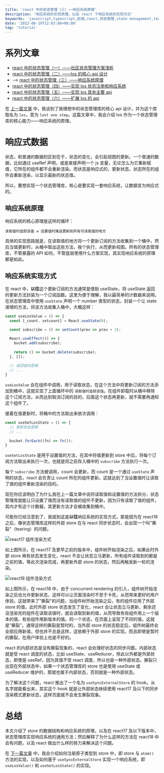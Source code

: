 ```yaml
---
title: 'react 中的状态管理（三）——响应系统原理'
description: '响应系统的实现原理，以及 react 下响应系统的实现方式'
keywords: 'javascript,typescript,前端,react,状态管理,state management,tearing'
date: '2022-08-19T12:03:00+08:00'
tag: 'tutorial'
---
```


# 系列文章

- [react 中的状态管理（一）——社区状态管理方案浅析](/posts/state-management-in-react-1)
- [react 中的状态管理（二）——los 的核心 api 设计](/posts/state-management-in-react-2)
- --> [react 中的状态管理（三）——响应系统原理](/posts/state-management-in-react-3)
- [react 中的状态管理（四）——实现 los 状态注册和响应系统](/posts/state-management-in-react-4)
- [react 中的状态管理（五）——实现 los 其余主要 api](/posts/state-management-in-react-5)
- [react 中的状态管理（六）——扩展 los 的 api](/posts/state-management-in-react-6.md)

在 [上一篇文章](/posts/state-management-in-react-2) 中，我谈到了我理想中的状态管理库的核心 api 设计，并为这个库取名为 `los`，意为 `last one step`。这篇文章中，我会介绍 los 作为一个状态管理库的核心能力——响应系统的原理。

# 响应式数据

状态，和普通的数据的区别在于，状态的变化，会引起视图的更新。一个普通的数据，比如通过 useRef 声明，或是直接声明一个 js 变量，无论怎么为它重新赋值，它所在的组件都不会重新渲染。而状态是响应式的，更新状态，状态所在的组件会重新渲染，以显示最新的状态值。

所以，要想实现一个状态管理库，核心是要实现一套响应系统，让数据变为响应式的。

## 响应系统原理

响应系统的核心原理是这样的循环：

```
读取值时追踪该值 ⇄ 设置值时推送更新到所有可读取值的地方
```

具体的实现思路就是，在读取值的地方将一个更新订阅的方法收集到一个桶中，然后当值更新时，从桶中取出这些方法，挨个执行，从而更新视图。所有的状态管理库，不管暴露的 API 如何，不管底层使用什么方案实现，其实现响应系统的原理都是如此。

## 响应系统实现方式

在 react 中，**以往**这个更新订阅的方法通常是借助 useState，将 useState 返回的更新方法封装为一个订阅函数。这里为便于理解，我以最简单的计数器来说明。在状态管理库中使用 `useState` 声明一个 number 类型的状态，封装一个让 state 递增的方法，将该方法收集入桶中，大概这样：

```js
const useLosValue = () => {
  const [_count, setcount] = React.useState(0);
  
  const subscribe = () => setCount(prev => prev + 1);

  React.useEffect(() => {
    bucket.add(subscribe);
    
    return () => bucket.delete(subscribe);
  }, []);
  
  // 返回值的逻辑
  // ...
}
```

`useLosValue` 会在组件中调用，用于读取状态，在这个方法中将更新订阅的方法添加到桶中，这就实现了上面循环中的 `读取值时追踪该值`。在组件卸载时从桶中移除这个订阅方法，从而达到取消订阅的目的，后面这个状态再更新，就不需要再通知这个组件了。

接着在值更新时，将桶中的方法取出来依次调用：

```js
const useSetLosState = () => {
  // 更新状态逻辑
  // ...
  
  bucket.forEach((fn) => fn());
}
```

`useSetLosState` 是用于设置值的方法，在其中将值更新到 store 中后，将每个订阅方法取出来执行一次，也就是将之前存入桶中的 `subscribe` 方法执行一次。

每个 `subscribe` 方法被调用，count 会更新，而 count 是一个通过 `useState` 声明的状态，react 会负责让 count 所在的组件更新。这就达到了当设置值时让读取了值的组件重新渲染的目的。

现在你应该明白了为什么我在上一篇文章中说将读取值和设置值的方法拆分，状态管理库就能让只设置了值而没有读取值的组件不更新，因为只有读取了值的组件，其内才有这个计数器，其更新方法才会被收集到桶中。

可能你已经注意到了，我提到这是**以往**响应系统的实现方式，那是因为在 react18 之后，像状态管理库这样的外部 store 在与 react 同步状态时，会出现一个叫"撕裂"（tearing）的问题。

![react17 组件渲染方式](/posts/state-management-in-react-3-1.png)

如上图所示，在 react17 及更早之前的版本中，组件树开始渲染之后，如果此时外部 store 再有状态发生变化，react 不会让状态立马更新，所有组件读取到的都是之前的值，等此次渲染完成，再更新外部 store 的状态，然后再触发新一轮的渲染。

![react18 组件渲染方式](/posts/state-management-in-react-3-2.png)

如上图所示，在 react18 中，由于 concurrent rendering 的引入，组件树开始渲染之后也允许更新状态，这样可以让页面渲染时不至于卡死，从而带来更好的用户体验。这就带来了"撕裂"的问题，当组件树开始渲染之后，有的组件应用了外部 store 的值，此时外部 store 状态发生了变化，react 会让状态立马更新，剩余还没渲染完的组件在读取该值时，就会读取到新的值，从而导致有些组件用上一个版本的值，有些组件用新版本的值。同一个状态，在页面上呈现了不同的值，这就是"撕裂"。通常这样的撕裂是暂时的，当外部 store 的状态稳定后，组件树最终会全部应用新值，但也并不总是这样，这依赖于外部 store 的实现。而且即使是暂时的撕裂，在用户体验上也是不好的。

react 的内部状态是没有撕裂现象的，react 会处理好状态的同步问题。内部状态就是受 react 调度的状态，比如 useState、useReducer，除此以外都是外部状态，即使是 useRef，因为其值不受 react 调度，所以也是一种外部状态。撕裂只出现在外部状态中，如果一个状态管理库的 store 也是使用 useState 或 useReducer 维护的，那就也属于内部状态，否则就是一种外部状态。

为了解决这个问题，react 推出了一个名为 `useSyncExternalStore` 的 hook。从名字就能看出来，其实这个 hook 就是让外部状态继续使用 react17 及以下的同步渲染模式更新状态，这样页面就不会发生撕裂现象。

# 总结

本文介绍了 store 的数据结构和响应系统的原理，以及在 react17 及以下版本中，状态管理库实现响应系统的通用方法；然后解释了为什么这样的方法在 react18 中会有问题，以及 react 做出什么样的努力来解决这个问题。

在 [下一篇文章](/posts/state-management-in-react-4.md) 中，我会介绍如何注册原子类型到 store 中，即 store 与 `atom()` 方法的实现，以及如何基于 `useSyncExternalStore` 实现一个响应系统，即 `useLosValue()` 和 `useSetLosState()` 的实现。
